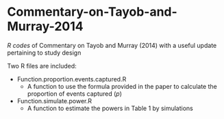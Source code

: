 # Commentary-on-Tayob-and-Murray-2014
*R codes* of Commentary on Tayob and Murray (2014) with a useful update pertaining to study design

Two R files are included:
* Function.proportion.events.captured.R
    + A function to use the formula provided in the paper to calculate the proportion of events captured (*p*) 
* Function.simulate.power.R
    + A function to estimate the powers in Table 1 by simulations
